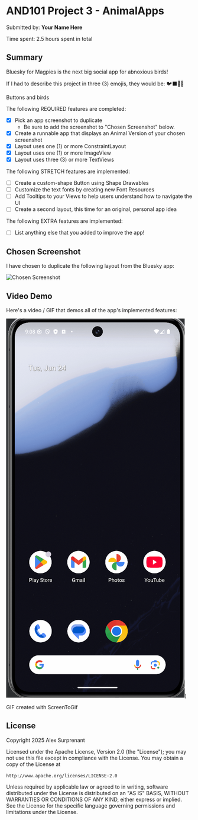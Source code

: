 <!-- (This is a comment) INSTRUCTIONS: Go through this page and fill out any **bolded** entries with their correct values.-->

# AND101 Project 3 - AnimalApps

Submitted by: **Your Name Here**

Time spent: 2.5 hours spent in total

## Summary

Bluesky for Magpies is the next big social app for abnoxious birds!

If I had to describe this project in three (3) emojis, they would be: 🐦‍⬛🤖💯

Buttons and birds

<!-- (This is a comment) Please be sure to change the [ ] to [x] for any features you completed.  If a feature is not checked [x], you might miss the points for that item! -->

The following REQUIRED features are completed:

- [X] Pick an app screenshot to duplicate
  - Be sure to add the screenshot to "Chosen Screenshot" below.
- [X] Create a runnable app that displays an Animal Version of your chosen screenshot
- [X] Layout uses one (1) or more ConstraintLayout
- [X] Layout uses one (1) or more ImageView
- [X] Layout uses three (3) or more TextViews

The following STRETCH features are implemented:

- [ ] Create a custom-shape Button using Shape Drawables
- [ ] Customize the text fonts by creating new Font Resources
- [ ] Add Tooltips to your Views to help users understand how to navigate the UI
- [ ] Create a second layout, this time for an original, personal app idea

The following EXTRA features are implemented:

- [ ] List anything else that you added to improve the app!

## Chosen Screenshot

I have chosen to duplicate the following layout from the Bluesky app:

<img src='[http://example.com/link/to/your/image.png](https://www.google.com/url?sa=i&url=https%3A%2F%2Fwww.tomsguide.com%2Fphones%2Fhow-to-join-bluesky-sign-up-twitter-alternative&psig=AOvVaw30RR3B9_ipQqw3ueSsjYQ3&ust=1750908012822000&source=images&cd=vfe&opi=89978449&ved=0CBQQjRxqFwoTCLiNheXOi44DFQAAAAAdAAAAABAE)' title='Chosen Screenshot' width='' alt='Chosen Screenshot' />

## Video Demo

Here's a video / GIF that demos all of the app's implemented features:

![me](https://github.com/Soup098/code_path_and101_project_three/blob/master/project_three.gif))

GIF created with ScreenToGif

<!-- Recommended tools:
- [Kap](https://getkap.co/) for macOS
- [ScreenToGif](https://www.screentogif.com/) for Windows
- [peek](https://github.com/phw/peek) for Linux. -->


## License

Copyright 2025 Alex Surprenant

Licensed under the Apache License, Version 2.0 (the "License");
you may not use this file except in compliance with the License.
You may obtain a copy of the License at

    http://www.apache.org/licenses/LICENSE-2.0

Unless required by applicable law or agreed to in writing, software
distributed under the License is distributed on an "AS IS" BASIS,
WITHOUT WARRANTIES OR CONDITIONS OF ANY KIND, either express or implied.
See the License for the specific language governing permissions and
limitations under the License.
